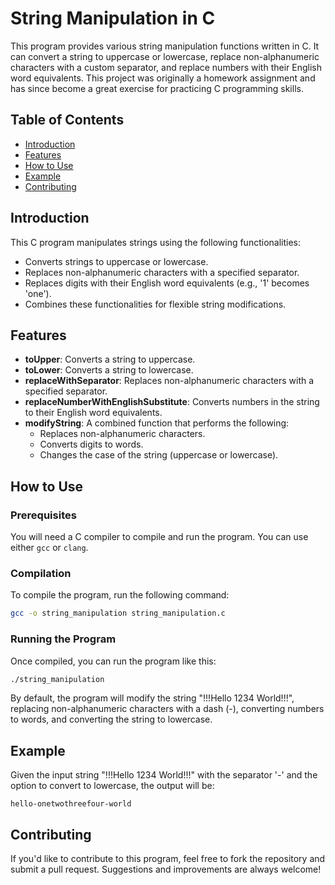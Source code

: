 # String Manipulation in C

This program provides various string manipulation functions written in C. It can convert a string to uppercase or lowercase, replace non-alphanumeric characters with a custom separator, and replace numbers with their English word equivalents. This project was originally a homework assignment and has since become a great exercise for practicing C programming skills.

## Table of Contents

- [Introduction](#introduction)
- [Features](#features)
- [How to Use](#how-to-use)
- [Example](#example)
- [Contributing](#contributing)

## Introduction

This C program manipulates strings using the following functionalities:
- Converts strings to uppercase or lowercase.
- Replaces non-alphanumeric characters with a specified separator.
- Replaces digits with their English word equivalents (e.g., '1' becomes 'one').
- Combines these functionalities for flexible string modifications.

## Features

- **toUpper**: Converts a string to uppercase.
- **toLower**: Converts a string to lowercase.
- **replaceWithSeparator**: Replaces non-alphanumeric characters with a specified separator.
- **replaceNumberWithEnglishSubstitute**: Converts numbers in the string to their English word equivalents.
- **modifyString**: A combined function that performs the following:
  - Replaces non-alphanumeric characters.
  - Converts digits to words.
  - Changes the case of the string (uppercase or lowercase).

## How to Use

### Prerequisites

You will need a C compiler to compile and run the program. You can use either `gcc` or `clang`.

### Compilation

To compile the program, run the following command:

```bash
gcc -o string_manipulation string_manipulation.c
```

### Running the Program

Once compiled, you can run the program like this:
```bash
./string_manipulation
```

By default, the program will modify the string "!!!Hello 1234 World!!!", replacing non-alphanumeric characters with a dash (-), converting numbers to words, and converting the string to lowercase.

## Example

Given the input string "!!!Hello 1234 World!!!" with the separator '-' and the option to convert to lowercase, the output will be:

```text
hello-onetwothreefour-world
```
## Contributing

If you'd like to contribute to this program, feel free to fork the repository and submit a pull request. Suggestions and improvements are always welcome!